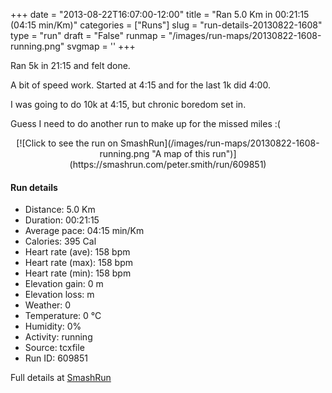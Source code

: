 +++
date = "2013-08-22T16:07:00-12:00"
title = "Ran 5.0 Km in 00:21:15 (04:15 min/Km)"
categories = ["Runs"]
slug = "run-details-20130822-1608"
type = "run"
draft = "False"
runmap = "/images/run-maps/20130822-1608-running.png"
svgmap = '<polyline points="">'
+++

Ran 5k in 21:15 and felt done. 

A bit of speed work. Started at 4:15 and for the last 1k did 4:00. 

I was going to do 10k at 4:15, but chronic boredom set in. 

Guess I need to do another run to make up for the missed miles :(



<!--more-->

<center>
[![Click to see the run on SmashRun](/images/run-maps/20130822-1608-running.png "A map of this run")](https://smashrun.com/peter.smith/run/609851)
</center>

#### Run details

* Distance: 5.0 Km
* Duration: 00:21:15
* Average pace: 04:15 min/Km
* Calories: 395 Cal
* Heart rate (ave): 158 bpm
* Heart rate (max): 158 bpm
* Heart rate (min): 158 bpm
* Elevation gain: 0 m
* Elevation loss:  m
* Weather: 0
* Temperature: 0 &deg;C
* Humidity: 0%
* Activity: running
* Source: tcxfile
* Run ID: 609851

Full details at [SmashRun](https://smashrun.com/peter.smith/run/609851)
